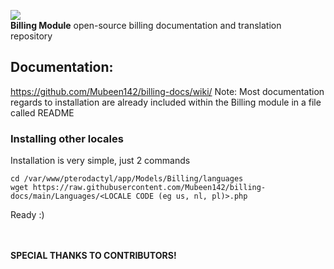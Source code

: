 <img src="https://i.imgur.com/bIVW868.png"></img> <br>
**Billing Module** open-source billing documentation and translation repository
## Documentation:
https://github.com/Mubeen142/billing-docs/wiki/
Note: Most documentation regards to installation are already included within the Billing module in a file called README

### Installing other locales
Installation is very simple, just 2 commands
```
cd /var/www/pterodactyl/app/Models/Billing/languages
wget https://raw.githubusercontent.com/Mubeen142/billing-docs/main/Languages/<LOCALE CODE (eg us, nl, pl)>.php
```
Ready :)

<br><br>
**SPECIAL THANKS TO CONTRIBUTORS!**
